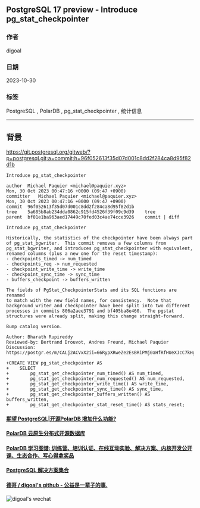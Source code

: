 ## PostgreSQL 17 preview - Introduce pg_stat_checkpointer       
                        
### 作者                        
digoal                        
                        
### 日期                        
2023-10-30        
                        
### 标签                        
PostgreSQL , PolarDB , pg_stat_checkpointer , 统计信息  
                        
----                        
                        
## 背景  
https://git.postgresql.org/gitweb/?p=postgresql.git;a=commit;h=96f052613f35d07d001c8dd2f284ca8d95f82d1b  
  
```  
Introduce pg_stat_checkpointer    
  
author	Michael Paquier <michael@paquier.xyz>	  
Mon, 30 Oct 2023 00:47:16 +0000 (09:47 +0900)  
committer	Michael Paquier <michael@paquier.xyz>	  
Mon, 30 Oct 2023 00:47:16 +0000 (09:47 +0900)  
commit	96f052613f35d07d001c8dd2f284ca8d95f82d1b  
tree	5a685b8ab234dda0862c915fd4526f39f09c9d39	tree  
parent	bf01e1ba963aed17449c70fed03c4ae74cce3926	commit | diff  
  
Introduce pg_stat_checkpointer  
  
Historically, the statistics of the checkpointer have been always part  
of pg_stat_bgwriter.  This commit removes a few columns from  
pg_stat_bgwriter, and introduces pg_stat_checkpointer with equivalent,  
renamed columns (plus a new one for the reset timestamp):  
- checkpoints_timed -> num_timed  
- checkpoints_req -> num_requested  
- checkpoint_write_time -> write_time  
- checkpoint_sync_time -> sync_time  
- buffers_checkpoint -> buffers_written  
  
The fields of PgStat_CheckpointerStats and its SQL functions are renamed  
to match with the new field names, for consistency.  Note that  
background writer and checkpointer have been split into two different  
processes in commits 806a2aee3791 and bf405ba8e460.  The pgstat  
structures were already split, making this change straight-forward.  
  
Bump catalog version.  
  
Author: Bharath Rupireddy  
Reviewed-by: Bertrand Drouvot, Andres Freund, Michael Paquier  
Discussion: https://postgr.es/m/CALj2ACVxX2ii=66RypXRweZe2EsBRiPMj0aHfRfHUeXJcC7kHg@mail.gmail.com  
```  
  
```  
+CREATE VIEW pg_stat_checkpointer AS  
+    SELECT  
+        pg_stat_get_checkpointer_num_timed() AS num_timed,  
+        pg_stat_get_checkpointer_num_requested() AS num_requested,  
+        pg_stat_get_checkpointer_write_time() AS write_time,  
+        pg_stat_get_checkpointer_sync_time() AS sync_time,  
+        pg_stat_get_checkpointer_buffers_written() AS buffers_written,  
+        pg_stat_get_checkpointer_stat_reset_time() AS stats_reset;  
```  
     
  
#### [期望 PostgreSQL|开源PolarDB 增加什么功能?](https://github.com/digoal/blog/issues/76 "269ac3d1c492e938c0191101c7238216")
  
  
#### [PolarDB 云原生分布式开源数据库](https://github.com/ApsaraDB "57258f76c37864c6e6d23383d05714ea")
  
  
#### [PolarDB 学习图谱: 训练营、培训认证、在线互动实验、解决方案、内核开发公开课、生态合作、写心得拿奖品](https://www.aliyun.com/database/openpolardb/activity "8642f60e04ed0c814bf9cb9677976bd4")
  
  
#### [PostgreSQL 解决方案集合](../201706/20170601_02.md "40cff096e9ed7122c512b35d8561d9c8")
  
  
#### [德哥 / digoal's github - 公益是一辈子的事.](https://github.com/digoal/blog/blob/master/README.md "22709685feb7cab07d30f30387f0a9ae")
  
  
![digoal's wechat](../pic/digoal_weixin.jpg "f7ad92eeba24523fd47a6e1a0e691b59")
  
